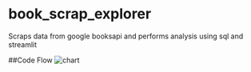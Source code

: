 # book_scrap_explorer
Scraps data from google booksapi and performs analysis  using sql and streamlit

##Code Flow
![chart](https://github.com/user-attachments/assets/908ed3dc-8123-4099-8d3b-a62c9a3a2b5c)
